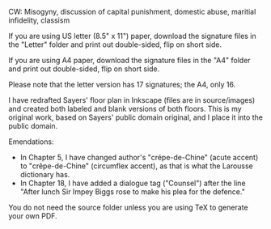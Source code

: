 CW: Misogyny, discussion of capital punishment, domestic abuse, maritial infidelity, classism

If you are using US letter (8.5" x 11") paper, download the signature files in the "Letter" folder and print out double-sided, flip on short side.

If you are using A4 paper, download the signature files in the "A4" folder and print out double-sided, flip on short side.

Please note that the letter version has 17 signatures; the A4, only 16.

I have redrafted Sayers' floor plan in Inkscape (files are in source/images) and created both labeled and blank versions of both floors. This is my original work, based on Sayers' public domain original, and I place it into the public domain.

Emendations:
* In Chapter 5, I have changed author's "crépe-de-Chine" (acute accent) to "crêpe-de-Chine" (circumflex accent), as that is what the Larousse dictionary has.
* In Chapter 18, I have added a dialogue tag ("Counsel") after the line "After lunch Sir Impey Biggs rose to make his plea for the defence."

You do not need the source folder unless you are using TeX to generate your own PDF.

